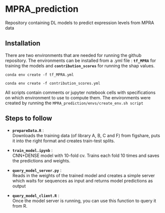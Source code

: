 # MPRA_prediction
Repository containing DL models to predict expression levels from MPRA data

## Installation
There are two environments that are needed for running the github repository. 
The environments can be installed from a .yml file : **`tf_MPRA`** for training the models and **`contribution_scores`** for running the shap values.

`conda env create -f tf_MPRA.yml`

`conda env create -f contribution_scores.yml`


All scripts contain comments or jupyter notebook cells with specifications on which environment to use to compute them.
The environments were created by running the `MPRA_prediction/envs/create_env.sh script`

## Steps to follow
- **`prepareData.R`** :\
Downloads the training data (of library A, B, C and F) from figshare, puts it into the right format and creates train-test splits. 

- **`train_model.ipynb`** :\
CNN+DENSE model with 10-fold cv. Trains each fold 10 times and saves the predictions and weights.

- **`query_model_server.py`** :\
Reads in the weights of the trained model and creates a simple server which waits for sequences as input and returns model predictions as output

- **`query_model_client.R`** :\
Once the model server is running, you can use this function to query it from R.

